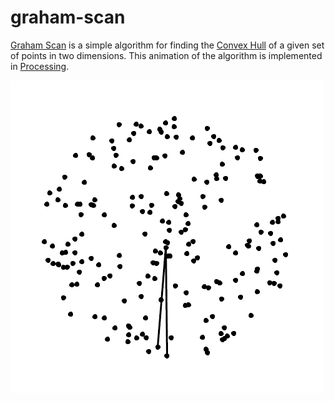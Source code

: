 # graham-scan

[Graham Scan](https://en.wikipedia.org/wiki/Graham_scan) is a simple algorithm for finding the [Convex Hull](https://en.wikipedia.org/wiki/Convex_hull) of a given set of points in two dimensions. This animation of the algorithm is implemented in [Processing](https://processing.org/).

![Animation](/grahamscan/animation.gif)
